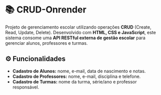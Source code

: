 # 📚 CRUD-Onrender

Projeto de gerenciamento escolar utilizando operações **CRUD** (Create, Read, Update, Delete). Desenvolvido com **HTML, CSS e JavaScript**, este sistema consome uma **API RESTful externa de gestão escolar** para gerenciar alunos, professores e turmas.

## ⚙️ Funcionalidades

- **Cadastro de Alunos:** nome, e-mail, data de nascimento e notas.
- **Cadastro de Professores:** nome, e-mail, disciplina e telefone.
- **Cadastro de Turmas:** nome da turma, série/ano e professor responsável.
